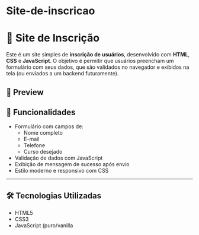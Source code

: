 # Site-de-inscricao
# 📝 Site de Inscrição

Este é um site simples de **inscrição de usuários**, desenvolvido com **HTML**, **CSS** e **JavaScript**. O objetivo é permitir que usuários preencham um formulário com seus dados, que são validados no navegador e exibidos na tela (ou enviados a um backend futuramente).

## 📸 Preview

## 🚀 Funcionalidades

- Formulário com campos de:
  - Nome completo
  - E-mail
  - Telefone
  - Curso desejado
- Validação de dados com JavaScript
- Exibição de mensagem de sucesso após envio
- Estilo moderno e responsivo com CSS

---

## 🛠 Tecnologias Utilizadas

- HTML5
- CSS3
- JavaScript (puro/vanilla
